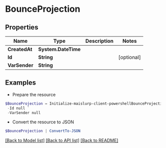 # BounceProjection
## Properties

Name | Type | Description | Notes
------------ | ------------- | ------------- | -------------
**CreatedAt** | **System.DateTime** |  | 
**Id** | **String** |  | [optional] 
**VarSender** | **String** |  | 

## Examples

- Prepare the resource
```powershell
$BounceProjection = Initialize-maislurp-client-powershellBounceProjection  -CreatedAt null `
 -Id null `
 -VarSender null
```

- Convert the resource to JSON
```powershell
$BounceProjection | ConvertTo-JSON
```

[[Back to Model list]](../README#documentation-for-models) [[Back to API list]](../README#documentation-for-api-endpoints) [[Back to README]](../README)

